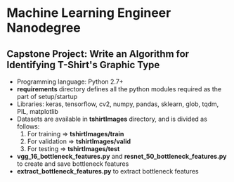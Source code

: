 # Machine Learning Engineer Nanodegree
## Capstone Project: Write an Algorithm for Identifying T-Shirt's Graphic Type

* Programming language: Python 2.7+
* **requirements** directory defines all the python modules required as the part of setup/startup
* Libraries: keras, tensorflow, cv2, numpy, pandas, sklearn, glob, tqdm, PIL, matplotlib
* Datasets are available in **tshirtImages** directory, and is divided as follows:
	1. For training => **tshirtImages/train**
	2. For validation => **tshirtImages/valid**
	3. For testing => **tshirtImages/test**
* **vgg_16_bottleneck_features.py** and **resnet_50_bottleneck_features.py** to create and save bottleneck features
* **extract_bottleneck_features.py** to extract bottleneck features
